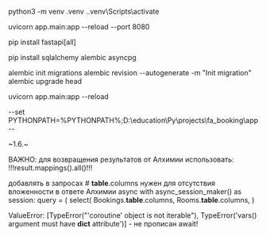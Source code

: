 python3 -m venv .venv
.\.venv\Scripts\activate


uvicorn app.main:app --reload --port 8080    

[//]: # (422 - validation error)
[//]: # (pip install fastapi uvicorn)
pip install fastapi[all]

pip install sqlalchemy alembic asyncpg

alembic init migrations
alembic revision --autogenerate -m "Init migration"
alembic upgrade head  

uvicorn app.main:app --reload


--set PYTHONPATH=%PYTHONPATH%;D:\education\Py\projects\fa_booking\app--



~1.6.~

ВАЖНО:
для возвращения результатов от Алхимии использовать:
!!!result.mappings().all()!!!

добавлять в запросах # __table__.columns нужен для отсутствия вложенности в ответе Алхимии
async with async_session_maker() as session:
    query = (
        select(
            Bookings.__table__.columns,
            Rooms.__table__.columns,
        )

ValueError: [TypeError("'coroutine' object is not iterable"), TypeError('vars() argument must have __dict__ attribute')] - не прописан await! 
